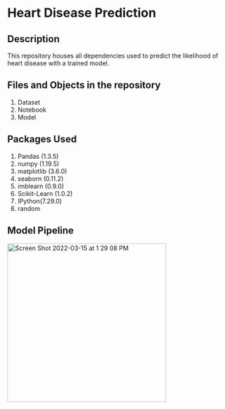 # Heart Disease Prediction
## Description
This repository houses all dependencies used to predict the likelihood of heart disease with a trained model. 
## Files and Objects in the repository
1. Dataset 
2. Notebook 
3. Model
## Packages Used 
1. Pandas (1.3.5)
2. numpy (1.19.5)
3. matplotlib (3.6.0)
4. seaborn (0.11.2)
5. imblearn (0.9.0)
6. Scikit-Learn (1.0.2)
7. IPython(7.29.0)
8. random
## Model Pipeline
<img width="361" alt="Screen Shot 2022-03-15 at 1 29 08 PM" src="https://user-images.githubusercontent.com/66335828/158377853-81577ee2-ba74-4942-8a44-20cd35c84644.png">
